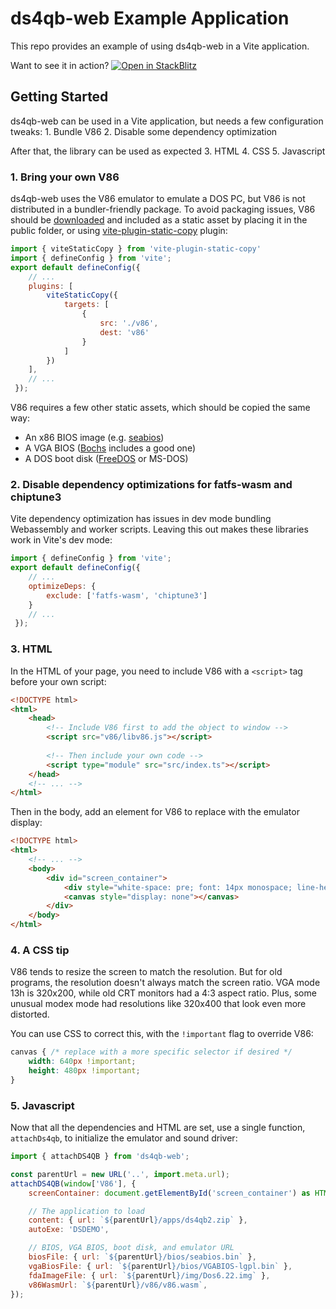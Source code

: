 # ds4qb-web Example Application

This repo provides an example of using ds4qb-web in a Vite application.

Want to see it in action?
[![Open in StackBlitz](https://developer.stackblitz.com/img/open_in_stackblitz.svg)](https://stackblitz.com/github/parkertomatoes/ds4qb-web-example-vite)

## Getting Started

ds4qb-web can be used in a Vite application, but needs a few configuration tweaks:
    1. Bundle V86
    2. Disable some dependency optimization

After that, the library can be used as expected
    3. HTML
    4. CSS
    5. Javascript

### 1. Bring your own V86

ds4qb-web uses the V86 emulator to emulate a DOS PC, but V86 is not distributed in a bundler-friendly package. To avoid packaging issues, V86 should be [downloaded](https://github.com/copy/v86/releases/tag/latest) and included as a static asset by placing it in the public folder, or using [vite-plugin-static-copy](https://www.npmjs.com/package/vite-plugin-static-copy) plugin:
```js
import { viteStaticCopy } from 'vite-plugin-static-copy'
import { defineConfig } from 'vite';
export default defineConfig({
    // ...
    plugins: [
        viteStaticCopy({
            targets: [
                {
                    src: './v86',
                    dest: 'v86'
                }
            ]
        })
    ],
    // ...
 });
```

V86 requires a few other static assets, which should be copied the same way:
 * An x86 BIOS image (e.g. [seabios](https://github.com/coreboot/seabios))
 * A VGA BIOS ([Bochs](https://github.com/bochs-emu/VGABIOS) includes a good one)
 * A DOS boot disk ([FreeDOS](https://www.freedos.org/) or MS-DOS)

### 2. Disable dependency optimizations for fatfs-wasm and chiptune3

Vite dependency optimization has issues in dev mode bundling Webassembly and worker scripts. Leaving this out makes these libraries work in Vite's dev mode:

```js
import { defineConfig } from 'vite';
export default defineConfig({
    // ...
    optimizeDeps: {
        exclude: ['fatfs-wasm', 'chiptune3']
    }
    // ...
 });
```

### 3. HTML

In the HTML of your page, you need to include V86 with a `<script>` tag before your own script:

```html
<!DOCTYPE html>
<html>
    <head>
        <!-- Include V86 first to add the object to window -->
        <script src="v86/libv86.js"></script>
        
        <!-- Then include your own code -->
        <script type="module" src="src/index.ts"></script>
    </head>
    <!-- ... -->
</html>
```

Then in the body, add an element for V86 to replace with the emulator display:

```html
<!DOCTYPE html>
<html>
    <!-- ... -->
    <body>
        <div id="screen_container">
            <div style="white-space: pre; font: 14px monospace; line-height: 14px"></div>
            <canvas style="display: none"></canvas>
        </div>
    </body>
</html>
```

### 4. A CSS tip

V86 tends to resize the screen to match the resolution. But for old programs, the resolution doesn't always match the screen ratio. VGA mode 13h is 320x200, while old CRT monitors had a 4:3 aspect ratio. Plus, some unusual modex mode had resolutions like 320x400 that look even more distorted. 

You can use CSS to correct this, with the `!important` flag to override V86:
```css
canvas { /* replace with a more specific selector if desired */
    width: 640px !important;
    height: 480px !important;
}
```

### 5. Javascript

Now that all the dependencies and HTML are set, use a single function, `attachDs4qb`, to initialize the emulator and sound driver:

```js
import { attachDS4QB } from 'ds4qb-web';

const parentUrl = new URL('..', import.meta.url);
attachDS4QB(window['V86'], {
    screenContainer: document.getElementById('screen_container') as HTMLElement,

    // The application to load
    content: { url: `${parentUrl}/apps/ds4qb2.zip` },
    autoExe: 'DSDEMO',

    // BIOS, VGA BIOS, boot disk, and emulator URL
    biosFile: { url: `${parentUrl}/bios/seabios.bin` },
    vgaBiosFile: { url: `${parentUrl}/bios/VGABIOS-lgpl.bin` },
    fdaImageFile: { url: `${parentUrl}/img/Dos6.22.img` },
    v86WasmUrl: `${parentUrl}/v86/v86.wasm`,
});
```

